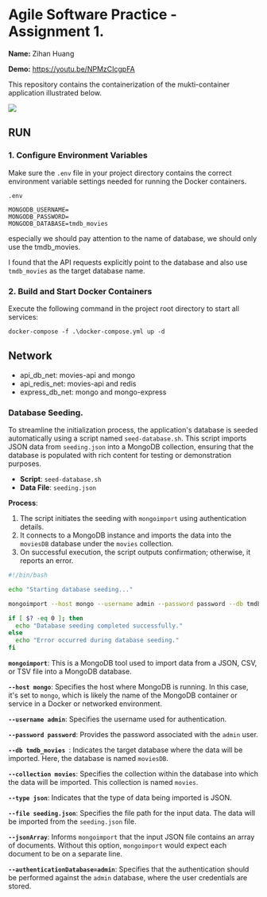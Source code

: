 # Agile Software Practice - Assignment 1.
__Name:__ Zihan Huang

__Demo:__ https://youtu.be/NPMzCIcgpFA

This repository contains the containerization of the mukti-container application illustrated below.

![](../../../../Typora/img/arch.png)

## RUN 

### 1. Configure Environment Variables

Make sure the `.env` file in your project directory contains the correct environment variable settings needed for running the Docker containers.

`.env`

```.env
MONGODB_USERNAME=
MONGODB_PASSWORD=
MONGODB_DATABASE=tmdb_movies
```

especially we should pay attention to the name of database, we should only use the tmdb_movies.

I found that the API requests explicitly point to the database and also use `tmdb_movies` as the target database name.

### 2. Build and Start Docker Containers

Execute the following command in the project root directory to start all services:

`docker-compose -f .\docker-compose.yml up -d ` 



## Network 

-   api_db_net: movies-api and mongo
-   api_redis_net: movies-api and redis 
-   express_db_net: mongo and mongo-express 



### Database Seeding.

To streamline the initialization process, the application's database is seeded automatically using a script named `seed-database.sh`. This script imports JSON data from `seeding.json` into a MongoDB collection, ensuring that the database is populated with rich content for testing or demonstration purposes.

- **Script**: `seed-database.sh`
- **Data File**: `seeding.json`

**Process**:

1. The script initiates the seeding with `mongoimport` using authentication details.
2. It connects to a MongoDB instance and imports the data into the `moviesDB` database under the `movies` collection.
3. On successful execution, the script outputs confirmation; otherwise, it reports an error.

```bash
#!/bin/bash

echo "Starting database seeding..."

mongoimport --host mongo --username admin --password password --db tmdb_movies --collection movies --type json --file seeding.json --jsonArray --authenticationDatabase=admin

if [ $? -eq 0 ]; then
  echo "Database seeding completed successfully."
else
  echo "Error occurred during database seeding."
fi

```

**`mongoimport`**: This is a MongoDB tool used to import data from a JSON, CSV, or TSV file into a MongoDB database.

**`--host mongo`**: Specifies the host where MongoDB is running. In this case, it's set to `mongo`, which is likely the name of the MongoDB container or service in a Docker or networked environment.

**`--username admin`**: Specifies the username used for authentication.

**`--password password`**: Provides the password associated with the `admin` user.

**`--db tmdb_movies `**: Indicates the target database where the data will be imported. Here, the database is named `moviesDB`.

**`--collection movies`**: Specifies the collection within the database into which the data will be imported. This collection is named `movies`.

**`--type json`**: Indicates that the type of data being imported is JSON.

**`--file seeding.json`**: Specifies the file path for the input data. The data will be imported from the `seeding.json` file.

**`--jsonArray`**: Informs `mongoimport` that the input JSON file contains an array of documents. Without this option, `mongoimport` would expect each document to be on a separate line.

**`--authenticationDatabase=admin`**: Specifies that the authentication should be performed against the `admin` database, where the user credentials are stored.
